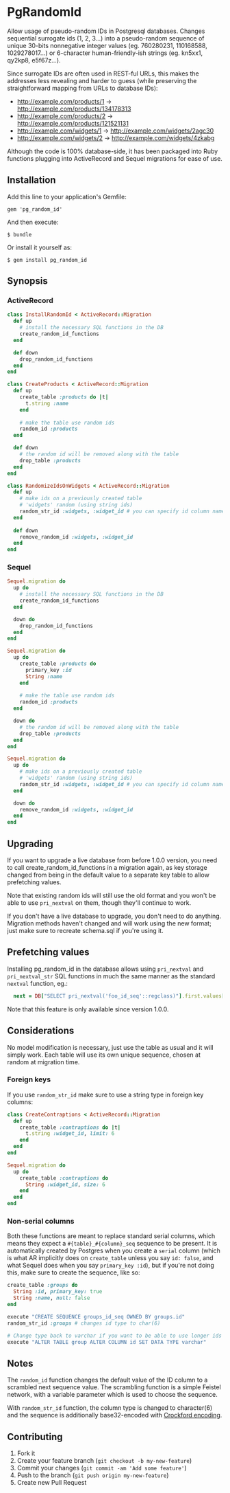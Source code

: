 # PgRandomId

Allow usage of pseudo-random IDs in Postgresql databases.
Changes sequential surrogate ids (1, 2, 3...) into a pseudo-random
sequence of unique 30-bits nonnegative integer values (eg. 760280231, 110168588, 1029278017...)
or 6-character human-friendly-ish strings (eg. kn5xx1, qy2kp8, e5f67z...).

Since surrogate IDs are often used in REST-ful URLs, this makes the addresses less revealing and harder to guess
(while preserving the straightforward mapping from URLs to database IDs):

- http://example.com/products/1 → http://example.com/products/134178313
- http://example.com/products/2 → http://example.com/products/121521131
- http://example.com/widgets/1 → http://example.com/widgets/2agc30
- http://example.com/widgets/2 → http://example.com/widgets/4zkabg


Although the code is 100% database-side, it has been packaged into Ruby functions plugging 
into ActiveRecord and Sequel migrations for ease of use.

## Installation

Add this line to your application's Gemfile:

    gem 'pg_random_id'

And then execute:

    $ bundle

Or install it yourself as:

    $ gem install pg_random_id

## Synopsis

### ActiveRecord

```ruby
class InstallRandomId < ActiveRecord::Migration
  def up
    # install the necessary SQL functions in the DB
    create_random_id_functions
  end

  def down
    drop_random_id_functions
  end
end

class CreateProducts < ActiveRecord::Migration
  def up
    create_table :products do |t|
      t.string :name
    end
    
    # make the table use random ids
    random_id :products
  end

  def down
    # the random id will be removed along with the table
    drop_table :products
  end
end

class RandomizeIdsOnWidgets < ActiveRecord::Migration
  def up
    # make ids on a previously created table 
    # 'widgets' random (using string ids)
    random_str_id :widgets, :widget_id # you can specify id column name
  end
  
  def down
    remove_random_id :widgets, :widget_id
  end
end
```

### Sequel

```ruby
Sequel.migration do
  up do
    # install the necessary SQL functions in the DB
    create_random_id_functions
  end

  down do
    drop_random_id_functions
  end
end

Sequel.migration do
  up do
    create_table :products do
      primary_key :id
      String :name
    end
    
    # make the table use random ids
    random_id :products
  end

  down do
    # the random id will be removed along with the table
    drop_table :products
  end
end

Sequel.migration do
  up do
    # make ids on a previously created table 
    # 'widgets' random (using string ids)
    random_str_id :widgets, :widget_id # you can specify id column name
  end

  down do
    remove_random_id :widgets, :widget_id
  end
end
```

## Upgrading

If you want to upgrade a live database from before 1.0.0 version, you need to call 
create_random_id_functions in a migration again, as key storage changed
from being in the default value to a separate key table to allow prefetching values.

Note that existing random ids will still use the old format and you won't be able
to use `pri_nextval` on them, though they'll continue to work.

If you don't have a live database to upgrade, you don't need to do anything.
Migration methods haven't changed and will work using the new format;
just make sure to recreate schema.sql if you're using it.

## Prefetching values

Installing pg_random_id in the database allows using `pri_nextval` and `pri_nextval_str`
SQL functions in much the same manner as the standard `nextval` function, eg.:

```ruby
  next = DB["SELECT pri_nextval('foo_id_seq'::regclass)"].first.values[0]
```

Note that this feature is only available since version 1.0.0.

## Considerations

No model modification is necessary, just use the table as usual and it will simply work.
Each table will use its own unique sequence, chosen at random at migration time.

### Foreign keys

If you use `random_str_id` make sure to use a string type in 
foreign key columns:

```ruby
class CreateContraptions < ActiveRecord::Migration
  def up
    create_table :contraptions do |t|
      t.string :widget_id, limit: 6
    end
  end
end
```

```ruby
Sequel.migration do
  up do
    create_table :contraptions do
      String :widget_id, size: 6
    end
  end
end
```

### Non-serial columns

Both these functions are meant to replace standard serial columns, which means they expect a `#{table}_#{column}_seq`
sequence to be present. It is automatically created by Postgres when you create a `serial` column (which is what AR 
implicitly does on `create_table` unless you say `id: false`, and what Sequel does when you say `primary_key :id`),
but if you're not doing this, make sure to create the sequence, like so:

```ruby
create_table :groups do
  String :id, primary_key: true
  String :name, null: false
end

execute "CREATE SEQUENCE groups_id_seq OWNED BY groups.id"
random_str_id :groups # changes id type to char(6)

# Change type back to varchar if you want to be able to use longer ids (ie. not autogenerated)
execute "ALTER TABLE group ALTER COLUMN id SET DATA TYPE varchar"
```

## Notes

The `random_id` function changes the default value of the ID column to a scrambled next sequence value.
The scrambling function is a simple Feistel network, with a variable parameter which is used to choose the sequence.

With `random_str_id` function, the column type is changed to character(6)
and the sequence is additionally base32-encoded 
with [Crockford encoding](http://www.crockford.com/wrmg/base32.html).

## Contributing

1. Fork it
2. Create your feature branch (`git checkout -b my-new-feature`)
3. Commit your changes (`git commit -am 'Add some feature'`)
4. Push to the branch (`git push origin my-new-feature`)
5. Create new Pull Request
